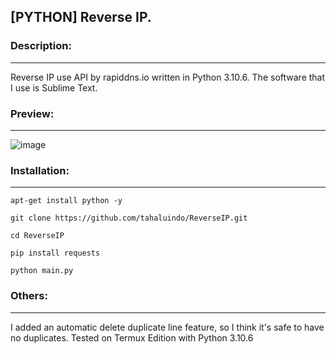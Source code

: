 <h2>[PYTHON] Reverse IP.</h2>

### Description:
--------
Reverse IP use API by rapiddns.io written in Python 3.10.6. The software that I use is Sublime Text.

### Preview:
--------

![image](https://user-images.githubusercontent.com/94370774/211206317-03064821-012c-4378-aef8-54b11363d03e.jpg)

### Installation:
--------

```
apt-get install python -y
```

```
git clone https://github.com/tahaluindo/ReverseIP.git
```

```
cd ReverseIP
```

```
pip install requests
```

```
python main.py
```

### Others:
--------
I added an automatic delete duplicate line feature, so I think it's safe to have no duplicates.
Tested on Termux Edition with Python 3.10.6
